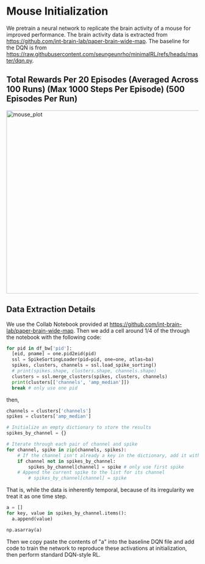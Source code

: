 # Mouse Initialization

We pretrain a neural network to replicate the brain activity of a mouse for improved performance. The brain activity data is extracted from https://github.com/int-brain-lab/paper-brain-wide-map. The baseline for the DQN is from https://raw.githubusercontent.com/seungeunrho/minimalRL/refs/heads/master/dqn.py.

## Total Rewards Per 20 Episodes (Averaged Across 100 Runs) (Max 1000 Steps Per Episode) (500 Episodes Per Run)

<img width="640" height="480" alt="mouse_plot" src="https://github.com/user-attachments/assets/677c1b63-f4cd-4bd6-ba33-cd351224b404" />

## Data Extraction Details

We use the Collab Notebook provided at https://github.com/int-brain-lab/paper-brain-wide-map. Then we add a cell around 1/4 of the through the notebook with the following code:

```py
for pid in df_bw['pid']:
  [eid, pname] = one.pid2eid(pid)
  ssl = SpikeSortingLoader(pid=pid, one=one, atlas=ba)
  spikes, clusters, channels = ssl.load_spike_sorting()
  # print(spikes.shape, clusters.shape, channels.shape)
  clusters = ssl.merge_clusters(spikes, clusters, channels)
  print(clusters[['channels', 'amp_median']])
  break # only use one pid
```
then,
```py
channels = clusters['channels']
spikes = clusters['amp_median']

# Initialize an empty dictionary to store the results
spikes_by_channel = {}

# Iterate through each pair of channel and spike
for channel, spike in zip(channels, spikes):
    # If the channel isn't already a key in the dictionary, add it with an empty list
    if channel not in spikes_by_channel:
        spikes_by_channel[channel] = spike # only use first spike
    # Append the current spike to the list for its channel
        # spikes_by_channel[channel] = spike
```
That is, while the data is inherently temporal, because of its irregularity we treat it as one time step.
```py
a = []
for key, value in spikes_by_channel.items():
  a.append(value)
```
```py
np.asarray(a)
```
Then we copy paste the contents of "a" into the baseline DQN file and add code to train the network to reproduce these activations at initialization, then perform standard DQN-style RL.
